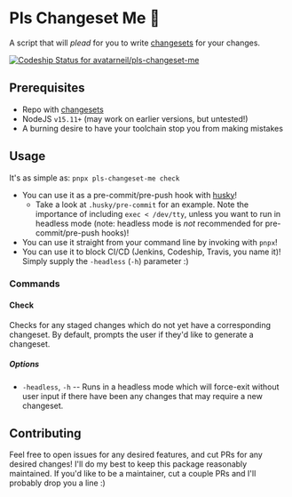 # Pls Changeset Me 🥺

A script that will _plead_ for you to write [changesets](https://github.com/atlassian/changesets) for your changes.

[![Codeship Status for avatarneil/pls-changeset-me](https://app.codeship.com/projects/1bbfbf3c-4875-486a-b6d9-b45bdc293726/status?branch=main)](https://app.codeship.com/projects/449901)

## Prerequisites

- Repo with [changesets](https://github.com/atlassian/changesets)
- NodeJS `v15.11+` (may work on earlier versions, but untested!)
- A burning desire to have your toolchain stop you from making mistakes

## Usage

It's as simple as: `pnpx pls-changeset-me check`

- You can use it as a pre-commit/pre-push hook with [husky](https://github.com/typicode/husky)!
  - Take a look at `.husky/pre-commit` for an example. Note the importance of including `exec < /dev/tty`, unless you want to run in headless mode (note: headless mode is _not_ recommended for pre-commit/pre-push hooks)!
- You can use it straight from your command line by invoking with `pnpx`!
- You can use it to block CI/CD (Jenkins, Codeship, Travis, you name it)! Simply supply the `-headless` (`-h`) parameter :)

### Commands

#### Check

Checks for any staged changes which do not yet have a corresponding changeset. By default, prompts the user if they'd like to generate a changeset.

##### Options

- `-headless`, `-h` -- Runs in a headless mode which will force-exit without user input if there have been any changes that may require a new changeset.

## Contributing

Feel free to open issues for any desired features, and cut PRs for any desired changes! I'll do my best to keep this package reasonably maintained. If you'd like to be a maintainer, cut a couple PRs and I'll probably drop you a line :)
